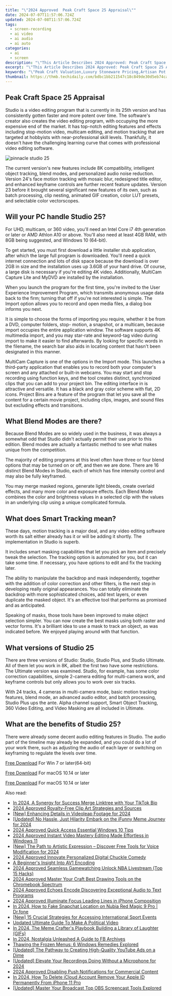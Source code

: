 ```yaml
---
title: "\"2024 Approved  Peak Craft Space 25 Appraisal\""
date: 2024-07-07T11:57:06.724Z
updated: 2024-07-08T11:57:06.724Z
tags: 
  - screen-recording
  - ai video
  - ai audio
  - ai auto
categories: 
  - ai
  - screen
description: "\"This Article Describes 2024 Approved: Peak Craft Space 25 Appraisal\""
excerpt: "\"This Article Describes 2024 Approved: Peak Craft Space 25 Appraisal\""
keywords: "\"Peak Craft Valuation,Luxury Stoneware Pricing,Artisan Pot Worth Estimate,High-End Ceramics Assessment,Fine Porcelain Appraisal,Custom Piece Monetary Value,Specialty Crafts Market Price\""
thumbnail: https://thmb.techidaily.com/bdbc1bb211547c18c849de30d5eb74ca5d67d9e0fc552f041d0a6f6f88d073bb.jpg
---
```


## Peak Craft Space 25 Appraisal

 Studio is a video editing program that is currently in its 25th version and has consistently gotten faster and more potent over time. The software's creator also creates the  video editing program, with  occupying the more expensive end of the market.  It has top-notch editing features and effects including stop-motion video, multicam editing, and motion tracking that are targeted at hobbyists with near-professional skill levels. Thankfully, it doesn't have the challenging learning curve that comes with professional video editing software.

![pinnacle studio 25](https://images.wondershare.com/filmora/article-images/2022/07/pinnacle-studio-25.jpg)

The current version's new features include 8K compatibility, intelligent object tracking, blend modes, and personalized audio noise reduction. Version 24's face motion tracking with mosaic blur, redesigned title editor, and enhanced keyframe controls are further recent feature updates. Version 23 before it brought several significant new features of its own, such as batch processing, clip nesting, animated GIF creation, color LUT presets, and selectable color vectorscopes.

## Will your PC handle  Studio 25?

For UHD, multicam, or 360 video, you'll need an Intel Core i7 4th generation or later or AMD Athlon A10 or above. You'll also need at least 4GB RAM, with 8GB being suggested, and Windows 10 (64-bit).

To get started, you must first download a little installer stub application, after which the large full program is downloaded. You'll need a quick internet connection and lots of disk space because the download is over 2GB in size and the installation uses up 3.6GB of your hard drive. Of course, a large disk is necessary if you're editing 4K video. Additionally, MultiCam Capture Lite and MyDVD are installed by the installation.

When you launch the program for the first time, you're invited to the User Experience Improvement Program, which transmits anonymous usage data back to the firm; turning that off if you're not interested is simple. The Import option allows you to record and open media files, a dialog box informs you next.

It is simple to choose the forms of importing you require, whether it be from a DVD, computer folders, stop- motion, a snapshot, or a multicam, because import occupies the entire application window. The software supports 4K multimedia import, and you may star-rate and keyword-tag video during import to make it easier to find afterwards. By looking for specific words in the filename, the search bar also aids in locating content that hasn't been designated in this manner.

MultiCam Capture is one of the options in the Import mode. This launches a third-party application that enables you to record both your computer's screen and any attached or built-in webcams. You may start and stop recording using function keys, and the tool creates distinct, synchronized clips that you can add to your project bin. The editing interface in  is attractive and versatile. It has a black and gray color scheme with flat, 2D icons. Project Bins are a feature of the program that let you save all the content for a certain movie project, including clips, images, and sound files but excluding effects and transitions.

## What Blend Modes are there?

Because Blend Modes are so widely used in the business, it was always a somewhat odd that  Studio didn't actually permit their use prior to this edition. Blend modes are actually a fantastic method to see what makes  unique from the competition.

The majority of editing programs at this level often have three or four blend options that may be turned on or off, and then we are done. There are 16 distinct Blend Modes in  Studio, each of which has fine intensity control and may also be fully keyframed.

You may merge masked regions, generate light bleeds, create overlaid effects, and many more color and exposure effects. Each Blend Mode combines the color and brightness values in a selected clip with the values in an underlying clip using a unique complicated formula.

## What does Smart Tracking mean?

These days, motion tracking is a major deal, and any video editing software worth its salt either already has it or will be adding it shortly. The implementation in  Studio is superb.

It includes smart masking capabilities that let you pick an item and precisely tweak the selection. The tracking option is automated for you, but it can take some time. If necessary, you have options to edit and fix the tracking later.

The ability to manipulate the backdrop and mask independently, together with the addition of color correction and other filters, is the next step in developing really original appearances. You can totally eliminate the backdrop with more sophisticated choices, add text layers, or even duplicate the masked object. It's an effective tool that performs as promised and as anticipated.

Speaking of masks, those tools have been improved to make object selection simpler. You can now create the best masks using both raster and vector forms. It's a brilliant idea to use a mask to track an object, as was indicated before. We enjoyed playing around with that function.

## What versions of  Studio 25

There are three versions of  Studio: Studio, Studio Plus, and Studio Ultimate. All of them let you work in 8K, albeit the first two have some restrictions. The Ultimate version was examined. Studio, for example, has some color correction capabilities, simple 2-camera editing for multi-camera work, and keyframe controls but only allows you to work over six tracks.

With 24 tracks, 4 cameras in multi-camera mode, basic motion tracking features, blend mode, an advanced audio editor, and batch processing, Studio Plus ups the ante. Alpha channel support, Smart Object Tracking, 360 Video Editing, and Video Masking are all included in Ultimate.

## What are the benefits of  Studio 25?

There were already some decent audio editing features in  Studio. The audio part of the timeline may already be expanded, and you could do a lot of your work there, such as adjusting the audio of each layer or switching on keyframing to regulate the levels over time.

[Free Download](https://tools.techidaily.com/wondershare/filmora/download/) For Win 7 or later(64-bit)

[Free Download](https://tools.techidaily.com/wondershare/filmora/download/) For macOS 10.14 or later

[Free Download](https://tools.techidaily.com/wondershare/filmora/download/) For macOS 10.14 or later

<ins class="adsbygoogle"
     style="display:block"
     data-ad-format="autorelaxed"
     data-ad-client="ca-pub-7571918770474297"
     data-ad-slot="1223367746"></ins>

<ins class="adsbygoogle"
     style="display:block"
     data-ad-format="autorelaxed"
     data-ad-client="ca-pub-7571918770474297"
     data-ad-slot="1223367746"></ins>



<ins class="adsbygoogle"
     style="display:block"
     data-ad-client="ca-pub-7571918770474297"
     data-ad-slot="8358498916"
     data-ad-format="auto"
     data-full-width-responsive="true"></ins>


<span class="atpl-alsoreadstyle">Also read:</span>
<div><ul>
<li><a href="https://fox-friendly.techidaily.com/in-2024-a-synergy-for-success-merge-linktree-with-your-tiktok-bio/"><u>In 2024, A Synergy for Success  Merge Linktree with Your TikTok Bio</u></a></li>
<li><a href="https://fox-friendly.techidaily.com/2024-approved-royalty-free-clip-art-strategies-and-sources/"><u>2024 Approved  Royalty-Free Clip Art  Strategies and Sources</u></a></li>
<li><a href="https://fox-friendly.techidaily.com/new-enhancing-details-in-videoleap-footage-for-2024/"><u>[New] Enhancing Details in Videoleap Footage for 2024</u></a></li>
<li><a href="https://fox-friendly.techidaily.com/updated-no-hassle-just-hilarity-embark-on-the-ifunny-meme-journey-for-2024/"><u>[Updated] No Hassle, Just Hilarity  Embark on the iFunny Meme Journey for 2024</u></a></li>
<li><a href="https://fox-friendly.techidaily.com/2024-approved-quick-access-essential-windows-10-tips/"><u>2024 Approved  Quick Access  Essential Windows 10 Tips</u></a></li>
<li><a href="https://fox-friendly.techidaily.com/2024-approved-instant-video-mastery-editing-made-effortless-in-windows-11/"><u>2024 Approved  Instant Video Mastery  Editing Made Effortless in Windows 11</u></a></li>
<li><a href="https://fox-friendly.techidaily.com/new-the-path-to-artistic-expression-discover-free-tools-for-voice-modification-for-2024/"><u>[New] The Path to Artistic Expression – Discover Free Tools for Voice Modification for 2024</u></a></li>
<li><a href="https://fox-friendly.techidaily.com/2024-approved-innovate-personalized-digital-chuckle-comedy/"><u>2024 Approved  Innovate Personalized Digital Chuckle Comedy</u></a></li>
<li><a href="https://fox-friendly.techidaily.com/a-beginners-insight-into-av1-encoding/"><u>A Beginner's Insight Into AV1 Encoding</u></a></li>
<li><a href="https://fox-friendly.techidaily.com/2024-approved-seamless-gamewatching-unlock-nba-livestream-top-15-hacks/"><u>2024 Approved  Seamless Gamewatching  Unlock NBA Livestream (Top 15 Hacks)</u></a></li>
<li><a href="https://fox-friendly.techidaily.com/2024-approved-master-your-craft-best-drawing-tools-on-the-chromebook-spectrum/"><u>2024 Approved  Master Your Craft  Best Drawing Tools on the Chromebook Spectrum</u></a></li>
<li><a href="https://fox-friendly.techidaily.com/2024-approved-echoes-encode-discovering-exceptional-audio-to-text-programs/"><u>2024 Approved  Echoes Encode  Discovering Exceptional Audio to Text Programs</u></a></li>
<li><a href="https://fox-friendly.techidaily.com/2024-approved-illuminate-focus-leading-lines-in-iphone-composition/"><u>2024 Approved  Illuminate Focus  Leading Lines in iPhone Composition</u></a></li>
<li><a href="https://location-social.techidaily.com/in-2024-how-to-fake-snapchat-location-on-nubia-red-magic-9-pro-drfone-by-drfone-virtual-android/"><u>In 2024, How to Fake Snapchat Location on Nubia Red Magic 9 Pro | Dr.fone</u></a></li>
<li><a href="https://fox-boxes.techidaily.com/new-15-crucial-strategies-for-accessing-international-sport-events/"><u>[New] 15 Crucial Strategies for Accessing International Sport Events</u></a></li>
<li><a href="https://ai-editing-video.techidaily.com/updated-ultimate-guide-to-make-a-political-video/"><u>Updated Ultimate Guide To Make A Political Video</u></a></li>
<li><a href="https://some-approaches.techidaily.com/in-2024-the-meme-crafters-playbook-building-a-library-of-laughter-gifs/"><u>In 2024, The Meme Crafter's Playbook  Building a Library of Laughter (GIFs)</u></a></li>
<li><a href="https://facebook-clips.techidaily.com/in-2024-nostalgia-unleashed-a-guide-to-fb-archives/"><u>In 2024, Nostalgia Unleashed  A Guide to FB Archives</u></a></li>
<li><a href="https://windows11.techidaily.com/thawing-the-frozen-menus-6-windows-remedies-explored/"><u>Thawing the Frozen Menus: 6 Windows Remedies Explored</u></a></li>
<li><a href="https://youtube-blog.techidaily.com/ed-the-pathway-to-creating-high-quality-youtube-ads-on-a-dime/"><u>[Updated] The Pathway to Creating High-Quality YouTube Ads on a Dime</u></a></li>
<li><a href="https://facebook-record-videos.techidaily.com/updated-elevate-your-recordings-doing-without-a-microphone-for-2024/"><u>[Updated] Elevate Your Recordings  Doing Without a Microphone for 2024</u></a></li>
<li><a href="https://facebook-videos.techidaily.com/2024-approved-disabling-push-notifications-for-commercial-content/"><u>2024 Approved  Disabling Push Notifications for Commercial Content</u></a></li>
<li><a href="https://apple-account.techidaily.com/in-2024-how-to-delete-icloud-account-remove-your-apple-id-permanently-from-iphone-11-pro-by-drfone-ios/"><u>In 2024, How To Delete iCloud Account Remove Your Apple ID Permanently From iPhone 11 Pro</u></a></li>
<li><a href="https://visual-screen-recording.techidaily.com/updated-master-your-broadcast-top-obs-screencast-tools-explored/"><u>[Updated] Master Your Broadcast  Top OBS Screencast Tools Explored</u></a></li>
</ul></div>
